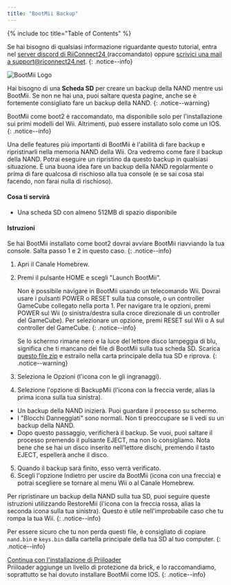 ```yaml
---
title: "BootMii Backup"
---
```


{% include toc title="Table of Contents" %}

Se hai bisogno di qualsiasi informazione riguardante questo tutorial, entra nel [server discord di RiiConnect24 ](https://discord.gg/rc24)(raccomandato) oppure [scrivici una mail a support@riconnect24.net](mailto:support@riiconnect24.net).
{: .notice--info}

![BootMii Logo](/images/bootmii.png)

Hai bisogno di una **Scheda SD** per creare un backup della NAND mentre usi BootMii. Se non ne hai una, puoi saltare questa pagine, anche se è fortemente consigliato fare un backup della NAND.
{: .notice--warning}

BootMii come boot2 è raccomandato, ma disponibile solo per l'installazione sui primi modelli del Wii. Altrimenti, può essere installato solo come un IOS.
{: .notice--info}

Una delle features più importanti di BootMii è l'abilità di fare backup e ripristinarli nella memoria NAND della Wii. Ora vedremo come fare il backup della NAND. Potrai eseguire un ripristino da questo backup in qualsiasi situazione. È una buona idea fare un backup della NAND regolarmente o prima di fare qualcosa di rischioso alla tua console (e se sai cosa stai facendo, non farai nulla di rischioso).

#### Cosa ti servirà
* Una scheda SD con almeno 512MB di spazio disponibile

#### Istruzioni
Se hai BootMii installato come boot2 dovrai avviare BootMii riavviando la tua console. Salta passo 1 e 2 in questo caso.
{: .notice--info}
1. Apri il Canale Homebrew.
2. Premi il pulsante HOME e scegli "Launch BootMii".

    Non è possibile navigare in BootMii usando un telecomando Wii. Dovrai usare i pulsanti POWER o RESET sulla tua console, o un controller GameCube collegato nella porta 1. Per navigare tra le opzioni, premi POWER sul Wii (o sinistra/destra sulla croce direzionale di un controller del GameCube). Per selezionare un opzione, premi RESET sul Wii o A sul controller del GameCube.
    {: .notice--info}


    Se lo schermo rimane nero e la luce del lettore disco lampeggia di blu, significa che ti mancano dei file di BootMii sulla tua scheda SD. Scarica [questo file zip](https://static.hackmii.com/bootmii_sd_files.zip) e estrailo nella carta principale della tua SD e riprova.
    {: .notice--warning}

3. Seleziona le Opzioni (l'icona con le gli ingranaggi).
4. Selezione l'opzione di BackupMii (l'icona con la freccia verde, alias la prima icona sulla tua sinistra).
- Un backup della NAND inizierà. Puoi guardare il processo su schermo.
- I "Blocchi Danneggiati" sono normali. Non ti preoccupare se li vedi su un backup della NAND.
- Dopo questo passaggio, verificherà il backup. Se vuoi, puoi saltare il processo premendo il pulsante EJECT, ma non lo consigliamo. Nota bene che se hai un disco inserito nell'lettore dischi, premendo il tasto EJECT, espellerà anche il disco.
5. Quando il backup sarà finito, esso verrà verificato.
6. Scegli l'opzione Indietro per uscire da BootMii (icona con una freccia) e potrai scegliere se tornare al menu Wii o al Canale Homebrew.

Per ripristinare un backup della NAND sulla tua SD, puoi seguire queste istruzioni utilizzando RestoreMii (l'icona con la freccia rossa, alias la seconda icona sulla tua sinistra). Questo è utile nell'improbabile caso che tu rompa la tua Wii.
{: .notice--info}

Per essere sicuro che tu non perda questi file, è consigliato di copiare `nand.bin` e `keys.bin` dalla cartella principale della tua SD al tuo computer.
{: .notice--info}

[Continua con l'installazione di Priiloader](priiloader)<br> Priiloader aggiunge un livello di protezione da brick, e lo raccomandiamo, soprattutto se hai dovuto installare BootMii come IOS.
{: .notice--info}